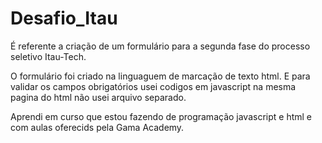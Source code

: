 # Desafio_Itau
É referente a criação de um formulário para a segunda fase do processo seletivo Itau-Tech.

O formulário foi criado na linguaguem de marcação de texto html. E para validar os campos obrigatórios usei codigos em javascript na mesma pagina do html não usei arquivo separado.

Aprendi em curso que estou fazendo de programação javascript e html e com aulas oferecids pela Gama Academy.






